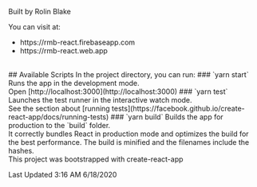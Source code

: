 Built by Rolin Blake<br />

You can visit at:
<ul><li>https://rmb-react.firebaseapp.com</li>
<li>https://rmb-react.web.app</li></ul><br />
## Available Scripts
In the project directory, you can run:
### `yarn start`
Runs the app in the development mode.<br />
Open [http://localhost:3000](http://localhost:3000) 
### `yarn test`
Launches the test runner in the interactive watch mode.<br />
See the section about [running tests](https://facebook.github.io/create-react-app/docs/running-tests)
### `yarn build`
Builds the app for production to the `build` folder.<br />
It correctly bundles React in production mode and optimizes the build for the best performance.
The build is minified and the filenames include the hashes.<br />
This project was bootstrapped with create-react-app

Last Updated 3:16 AM 6/18/2020


